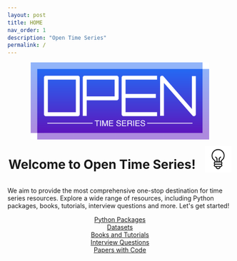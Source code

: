 ```yaml
---
layout: post
title: HOME
nav_order: 1
description: "Open Time Series"
permalink: /
---
```


<div style="display: flex; flex-direction: column; align-items: center;">
  <img src="/assets/images/large-logo.png" alt="Open Time Series" style="max-width: 400px;">
</div>


<div style="display: flex; align-items: center; justify-content: center;">
  <div>
    <h1>Welcome to Open Time Series!</h1>
  </div>
  <div style="margin-left: 20px;">
    <img src="/assets/images/bulb.gif" alt="Welcome!" width="60">
  </div>
</div>


We aim to provide the most comprehensive one-stop destination for time series resources. 
Explore a wide range of resources, including Python packages, books, tutorials, interview questions and more. Let's get started! 


<div style="text-align: center;">
  <a href="https://awesometimeseries.github.io/" class="btn btn-primary fs-5 mb-4 mb-md-0 mr-2" style="width: 200px;">Python Packages</a>
</div>
<div style="text-align: center;">
  <a href="https://awesometimeseries.github.io/" class="btn btn-primary fs-5 mb-4 mb-md-0 mr-2" style="width: 200px;">Datasets</a>
</div>
<div style="text-align: center;">
  <a href="https://awesometimeseries.github.io/" class="btn btn-primary fs-5 mb-4 mb-md-0 mr-2" style="width: 200px;">Books and Tutorials</a>
</div>
<div style="text-align: center;">
  <a href="https://awesometimeseries.github.io/" class="btn btn-primary fs-5 mb-4 mb-md-0 mr-2" style="width: 200px;">Interview Questions</a>
</div>
<div style="text-align: center;">
  <a href="https://awesometimeseries.github.io/" class="btn btn-primary fs-5 mb-4 mb-md-0 mr-2" style="width: 200px;">Papers with Code</a>
</div>
